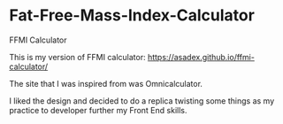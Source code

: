 # Fat-Free-Mass-Index-Calculator
FFMI Calculator

This is my version of FFMI calculator: https://asadex.github.io/ffmi-calculator/

The site that I was inspired from was Omnicalculator.

I liked the design and decided to do a replica twisting some things as my practice to
developer further my Front End skills.
